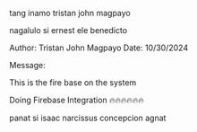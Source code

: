 tang inamo tristan john magpayo


nagalulo si ernest ele benedicto

Author: Tristan John Magpayo
Date: 10/30/2024

Message:

This is the fire base on the system

Doing Firebase Integration 🔥🔥🔥🔥🔥🔥

panat si isaac narcissus concepcion agnat